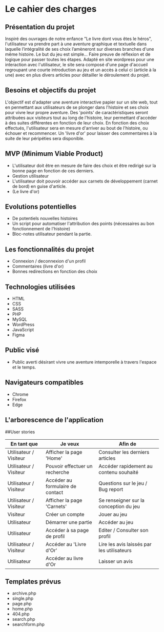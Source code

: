 
# Le cahier des charges


## Présentation du projet

Inspiré des ouvrages de notre enfance "Le livre dont vous êtes le héros", l'utilisateur va prendre part à une aventure graphique et textuelle dans laquelle l’intégralité de ses choix l’amèneront sur diverses branches d'une même histoire. Le but du jeu est simple... Faire preuve de réflexion et de logique pour passer toutes les étapes. Adapté en site wordpress pour une interaction avec l'utilisateur, le site sera composé d'une page d'accueil regroupant une courte introduction au jeu et un accès à celui ci (article à la une) avec en plus divers articles pour détailler le déroulement du projet.

## Besoins et objectifs du projet

L'objectif est d'adapter une aventure interactive papier sur un site web, tout en permettant aux utilisateurs de se plonger dans l'histoire et ses choix pour vivre leur propre aventure. Des 'points' de caractéristiques seront attribuées aux visiteurs tout au long de l'histoire, leur permettant d'accéder à des suites différentes en fonction de leur choix. En fonction des choix effectués, l'utilisateur sera en mesure d'arriver au bout de l'histoire, ou échouer et recommencer. Un 'livre d'or' pour laisser des commentaires à la suite de leur péripéties sera disponible.

## MVP (Minimum Viable Product)

- L'utilisateur doit être en mesure de faire des choix et être redirigé sur la bonne page en fonction de ces derniers.
- Gestion utilisateur
- L'utilisateur doit pouvoir accéder aux carnets de développement (carnet de bord) en guise d'article. 
- (Le livre d'or)

## Evolutions potentielles

- De potentiels nouvelles histoires
- Un script pour automatiser l'attribution des points (nécessaires au bon fonctionnement de l'histoire)
- Bloc-notes utilisateur pendant la partie.

## Les fonctionnalités du projet

- Connexion / deconnexion d'un profil
- Commentaires (livre d'or)
- Bonnes redirections en fonction des choix

## Technologies utilisées

- HTML
- CSS
- SASS
- PHP
- MySQL
- WordPress
- JavaScript
- Figma

## Public visé

- Public averti désirant vivre une aventure intemporelle à travers l'espace et le temps.

## Navigateurs compatibles

- Chrome
- Firefox
- Edge

## L'arborescence de l'application


##User stories

|En tant que|Je veux|Afin de|
|-|-|-|
|Utilisateur / Visiteur|Afficher la page 'Home'|Consulter les derniers articles|
|Utilisateur / Visiteur|Pouvoir effectuer un recherche|Accéder rapidement au contenu souhaité|
|Utilisateur / Visiteur|Accéder au formulaire de contact|Questions sur le jeu / Bug report|
|Utilisateur / Visiteur|Afficher la page 'Carnets'|Se renseigner sur la conception du jeu|
|Visiteur|Créer un compte|Jouer au jeu|
|Utilisateur|Démarrer une partie|Accéder au jeu|
|Utilisateur|Accéder à sa page de profil|Editer / Consulter son profil|
|Utilisateur / Visiteur|Accéder au 'Livre d'Or'|Lire les avis laissés par les utilisateurs|
|Utilisateur|Accéder au livre d'Or|Laisser un avis|


## Templates prévus

- archive.php
- single.php
- page.php
- home.php
- 404.php
- search.php
- searchform.php